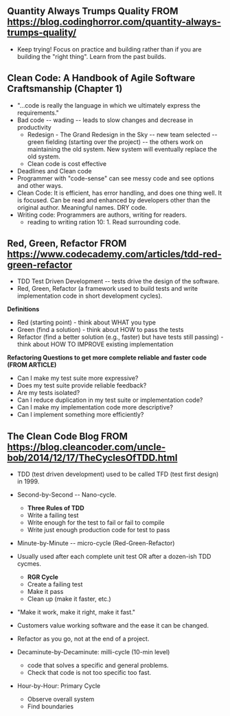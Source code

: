 ## Quantity Always Trumps Quality FROM https://blog.codinghorror.com/quantity-always-trumps-quality/
- Keep trying! Focus on practice and building rather than if you are building the "right thing". Learn from the past builds. 

## Clean Code: A Handbook of Agile Software Craftsmanship (Chapter 1)
- "...code is really the language in which we ultimately express the requirements." 
- Bad code -- wading -- leads to slow changes and decrease in productivity 
    - Redesign - The Grand Redesign in the Sky -- new team selected -- green fielding (starting over the project) -- the others work on maintaining the old system. New system will eventually replace the old system. 
    - Clean code is cost effective
- Deadlines and Clean code 
- Programmer with "code-sense" can see messy code and see options and other ways. 
- Clean Code: It is efficient, has error handling, and does one thing well. It is focused. Can be read and enhanced by developers other than the original author. Meaningful names. DRY code. 
- Writing code: Programmers are authors, writing for readers. 
    - reading to writing ration 10: 1. Read surrounding code.

## Red, Green, Refactor FROM https://www.codecademy.com/articles/tdd-red-green-refactor
- TDD Test Driven Development -- tests drive the design of the software. 
- Red, Green, Refactor (a framework used to build tests and write implementation code in short development cycles).

**Definitions**
- Red (starting point) - think about WHAT you type
- Green (find a solution) - think about HOW to pass the tests
- Refactor (find a better solution (e.g., faster) but have tests still passing) - think about HOW TO IMPROVE existing implementation 

**Refactoring Questions to get more complete reliable and faster code (FROM ARTICLE)**
- Can I make my test suite more expressive?
- Does my test suite provide reliable feedback?
- Are my tests isolated?
- Can I reduce duplication in my test suite or implementation code?
- Can I make my implementation code more descriptive?
- Can I implement something more efficiently?

## The Clean Code Blog FROM https://blog.cleancoder.com/uncle-bob/2014/12/17/TheCyclesOfTDD.html
- TDD (test driven development) used to be called TFD (test first design) in 1999.

- Second-by-Second -- Nano-cycle.
    - **Three Rules of TDD**
    - Write a failing test
    - Write enough for the test to fail or fail to compile
    - Write just enough production code for test to pass 
- Minute-by-Minute -- micro-cycle (Red-Green-Refactor) 
- Usually used after each complete unit test OR after a dozen-ish TDD cycmes.
    - **RGR Cycle**
    - Create a failing test
    - Make it pass
    - Clean up (make it faster, etc.)

- "Make it work, make it right, make it fast."
- Customers value working software and the ease it can be changed.
- Refactor as you go, not at the end of a project. 

- Decaminute-by-Decaminute: milli-cycle (10-min level)
    - code that solves a specific and general problems. 
    - Check that code is not too specific too fast.

- Hour-by-Hour: Primary Cycle
    - Observe overall system
    - Find boundaries 
